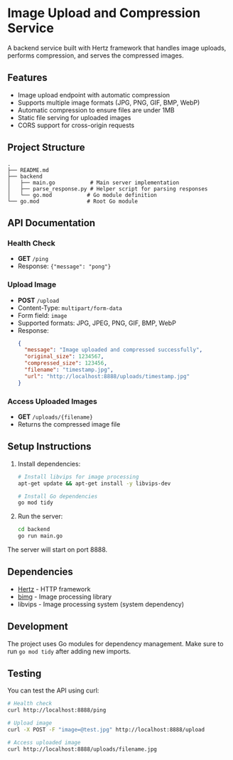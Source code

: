 # Image Upload and Compression Service

A backend service built with Hertz framework that handles image uploads, performs compression, and serves the compressed images.

## Features

- Image upload endpoint with automatic compression
- Supports multiple image formats (JPG, PNG, GIF, BMP, WebP)
- Automatic compression to ensure files are under 1MB
- Static file serving for uploaded images
- CORS support for cross-origin requests

## Project Structure

```
.
├── README.md
├── backend
│   ├── main.go           # Main server implementation
│   ├── parse_response.py # Helper script for parsing responses
│   └── go.mod           # Go module definition
└── go.mod               # Root Go module
```

## API Documentation

### Health Check
- **GET** `/ping`
- Response: `{"message": "pong"}`

### Upload Image
- **POST** `/upload`
- Content-Type: `multipart/form-data`
- Form field: `image`
- Supported formats: JPG, JPEG, PNG, GIF, BMP, WebP
- Response:
  ```json
  {
    "message": "Image uploaded and compressed successfully",
    "original_size": 1234567,
    "compressed_size": 123456,
    "filename": "timestamp.jpg",
    "url": "http://localhost:8888/uploads/timestamp.jpg"
  }
  ```

### Access Uploaded Images
- **GET** `/uploads/{filename}`
- Returns the compressed image file

## Setup Instructions

1. Install dependencies:
   ```bash
   # Install libvips for image processing
   apt-get update && apt-get install -y libvips-dev

   # Install Go dependencies
   go mod tidy
   ```

2. Run the server:
   ```bash
   cd backend
   go run main.go
   ```

The server will start on port 8888.

## Dependencies

- [Hertz](https://github.com/cloudwego/hertz) - HTTP framework
- [bimg](https://github.com/h2non/bimg) - Image processing library
- libvips - Image processing system (system dependency)

## Development

The project uses Go modules for dependency management. Make sure to run `go mod tidy` after adding new imports.

## Testing

You can test the API using curl:

```bash
# Health check
curl http://localhost:8888/ping

# Upload image
curl -X POST -F "image=@test.jpg" http://localhost:8888/upload

# Access uploaded image
curl http://localhost:8888/uploads/filename.jpg
```
